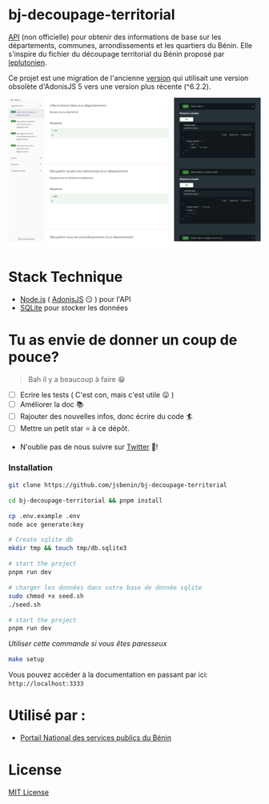 # bj-decoupage-territorial

[API](https://bj-decoupage-territorial.herokuapp.com/) (non officielle) pour obtenir des informations de base sur les départements, communes, arrondissements et les quartiers du Bénin. Elle s'inspire du fichier du découpage territorial du Bénin proposé par [leplutonien](https://github.com/leplutonien/decoupage_territorial_benin).

Ce projet est une migration de l'ancienne [version](https://github.com/nioperas06/bj-decoupage-territorial) qui utilisait une version obsolète d'AdonisJS 5 vers une version plus récente (^6.2.2).

[![bj-decoupage-territorial](preview.png)](https://github.com/jsbenin/bj-decoupage-territorial)


# Stack Technique
* [Node.js](https://nodejs.org/en/) ( [AdonisJS](https://adonisjs.com/) 😏 ) pour l'API
* [SQLite](https://www.mysql.com/) pour stocker les données

# Tu as envie de donner un coup de pouce?
> Bah il y a beaucoup à faire 😁
* [ ] Ecrire les tests ( C'est con, mais c'est utile 😛 )
* [ ] Améliorer la doc 📚 
* [ ] Rajouter des nouvelles infos, donc écrire du code 🏄
* [ ] Mettre un petit star ⭐️ à ce dépôt.
* N'oublie pas de nous suivre sur [Twitter](https://twitter.com/jsbenincommunity) 👊!

### Installation
```bash 
git clone https://github.com/jsbenin/bj-decoupage-territorial
```
```bash
cd bj-decoupage-territorial && pnpm install 
```

```bash
cp .env.example .env
node ace generate:key
```

```bash
# Create sqlite db
mkdir tmp && touch tmp/db.sqlite3
```

```bash
# start the project
pnpm run dev
```

```bash
# charger les données dans votre base de donnée sqlite
sudo chmod +x seed.sh
./seed.sh
```

```bash
# start the project
pnpm run dev
```

*Utiliser cette commande si vous êtes paresseux*
```bash
make setup
```

Vous pouvez accéder à la documentation en passant par ici: `http://localhost:3333`



# Utilisé par :
* [Portail National des services publics du Bénin](https://service-public.bj)

# License
[MIT License](LICENSE.md)
